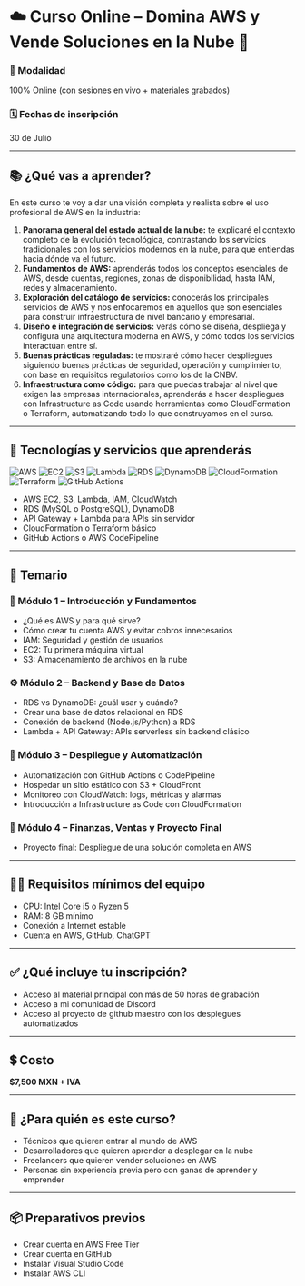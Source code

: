 
# ☁️ Curso Online – Domina AWS y Vende Soluciones en la Nube 💼

### 🎥 Modalidad
100% Online (con sesiones en vivo + materiales grabados)

### 🗓️ Fechas de inscripción
30 de Julio

---

## 📚 ¿Qué vas a aprender?

En este curso te voy a dar una visión completa y realista sobre el uso profesional de AWS en la industria:

1. **Panorama general del estado actual de la nube:** te explicaré el contexto completo de la evolución tecnológica, contrastando los servicios tradicionales con los servicios modernos en la nube, para que entiendas hacia dónde va el futuro.
2. **Fundamentos de AWS:** aprenderás todos los conceptos esenciales de AWS, desde cuentas, regiones, zonas de disponibilidad, hasta IAM, redes y almacenamiento.
3. **Exploración del catálogo de servicios:** conocerás los principales servicios de AWS y nos enfocaremos en aquellos que son esenciales para construir infraestructura de nivel bancario y empresarial.
4. **Diseño e integración de servicios:** verás cómo se diseña, despliega y configura una arquitectura moderna en AWS, y cómo todos los servicios interactúan entre sí.
5. **Buenas prácticas reguladas:** te mostraré cómo hacer despliegues siguiendo buenas prácticas de seguridad, operación y cumplimiento, con base en requisitos regulatorios como los de la CNBV.
6. **Infraestructura como código:** para que puedas trabajar al nivel que exigen las empresas internacionales, aprenderás a hacer despliegues con Infrastructure as Code usando herramientas como CloudFormation o Terraform, automatizando todo lo que construyamos en el curso.

---

## 🧰 Tecnologías y servicios que aprenderás

![AWS](https://img.shields.io/badge/AWS-FF9900?style=for-the-badge&logo=amazon-aws&logoColor=white)
![EC2](https://img.shields.io/badge/EC2-%23FF9900?style=for-the-badge&logo=amazonaws&logoColor=white)
![S3](https://img.shields.io/badge/S3-%23DD3444?style=for-the-badge&logo=amazonaws&logoColor=white)
![Lambda](https://img.shields.io/badge/Lambda-%23FF9900?style=for-the-badge&logo=aws-lambda&logoColor=white)
![RDS](https://img.shields.io/badge/RDS-527FFF?style=for-the-badge&logo=amazon-rds&logoColor=white)
![DynamoDB](https://img.shields.io/badge/DynamoDB-4053D6?style=for-the-badge&logo=amazon-dynamodb&logoColor=white)
![CloudFormation](https://img.shields.io/badge/CloudFormation-3b3b3b?style=for-the-badge&logo=aws-cloudformation&logoColor=white)
![Terraform](https://img.shields.io/badge/Terraform-7B42BC?style=for-the-badge&logo=terraform&logoColor=white)
![GitHub Actions](https://img.shields.io/badge/GitHub%20Actions-2088FF?style=for-the-badge&logo=github-actions&logoColor=white)

- AWS EC2, S3, Lambda, IAM, CloudWatch
- RDS (MySQL o PostgreSQL), DynamoDB
- API Gateway + Lambda para APIs sin servidor
- CloudFormation o Terraform básico
- GitHub Actions o AWS CodePipeline

---

## 🧾 Temario

### 🔰 Módulo 1 – Introducción y Fundamentos
- ¿Qué es AWS y para qué sirve?
- Cómo crear tu cuenta AWS y evitar cobros innecesarios
- IAM: Seguridad y gestión de usuarios
- EC2: Tu primera máquina virtual
- S3: Almacenamiento de archivos en la nube

### ⚙️ Módulo 2 – Backend y Base de Datos
- RDS vs DynamoDB: ¿cuál usar y cuándo?
- Crear una base de datos relacional en RDS
- Conexión de backend (Node.js/Python) a RDS
- Lambda + API Gateway: APIs serverless sin backend clásico

### 🚀 Módulo 3 – Despliegue y Automatización
- Automatización con GitHub Actions o CodePipeline
- Hospedar un sitio estático con S3 + CloudFront
- Monitoreo con CloudWatch: logs, métricas y alarmas
- Introducción a Infrastructure as Code con CloudFormation

### 💸 Módulo 4 – Finanzas, Ventas y Proyecto Final
- Proyecto final: Despliegue de una solución completa en AWS

---

## 🧑‍💻 Requisitos mínimos del equipo

- CPU: Intel Core i5 o Ryzen 5
- RAM: 8 GB mínimo
- Conexión a Internet estable
- Cuenta en AWS, GitHub, ChatGPT

---

## ✅ ¿Qué incluye tu inscripción?

- Acceso al material principal con más de 50 horas de grabación
- Acceso a mi comunidad de Discord
- Acceso al proyecto de github maestro con los despiegues automatizados

---

## 💲 Costo

**$7,500 MXN + IVA**

---

## 🎯 ¿Para quién es este curso?

- Técnicos que quieren entrar al mundo de AWS
- Desarrolladores que quieren aprender a desplegar en la nube
- Freelancers que quieren vender soluciones en AWS
- Personas sin experiencia previa pero con ganas de aprender y emprender

---

## 📦 Preparativos previos

- Crear cuenta en AWS Free Tier
- Crear cuenta en GitHub
- Instalar Visual Studio Code
- Instalar AWS CLI
